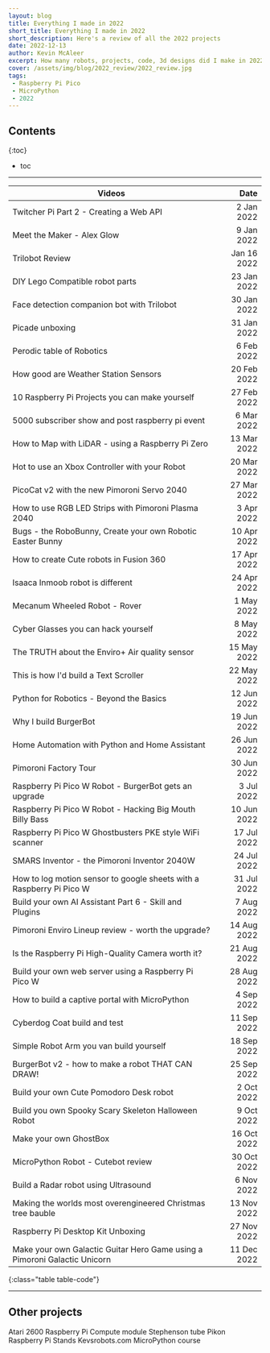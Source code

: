 ```yaml
---
layout: blog
title: Everything I made in 2022
short_title: Everything I made in 2022
short_description: Here's a review of all the 2022 projects
date: 2022-12-13
author: Kevin McAleer
excerpt: How many robots, projects, code, 3d designs did I make in 2022?
cover: /assets/img/blog/2022_review/2022_review.jpg
tags:
 - Raspberry Pi Pico
 - MicroPython
 - 2022
---
```


## Contents

{:toc}
* toc

---

Videos                                                                    |        Date
--------------------------------------------------------------------------|-----------:
Twitcher Pi Part 2 - Creating a Web API                                   |  2 Jan 2022
Meet the Maker - Alex Glow                                                |  9 Jan 2022
Trilobot Review                                                           | Jan 16 2022
DIY Lego Compatible robot parts                                           | 23 Jan 2022
Face detection companion bot with Trilobot                                | 30 Jan 2022
Picade unboxing                                                           | 31 Jan 2022
Perodic table of Robotics                                                 |  6 Feb 2022
How good are Weather Station Sensors                                      | 20 Feb 2022
10 Raspberry Pi Projects you can make yourself                            | 27 Feb 2022
5000 subscriber show and post raspberry pi event                          |  6 Mar 2022
How to Map with LiDAR - using a Raspberry Pi Zero                        | 13 Mar 2022
Hot to use an Xbox Controller with your Robot                             | 20 Mar 2022
PicoCat v2 with the new Pimoroni Servo 2040                               | 27 Mar 2022
How to use RGB LED Strips with Pimoroni Plasma 2040                       |  3 Apr 2022
Bugs - the RoboBunny, Create your own Robotic Easter Bunny                | 10 Apr 2022
How to create Cute robots in Fusion 360                                   | 17 Apr 2022
Isaaca Inmoob robot is different                                          | 24 Apr 2022
Mecanum Wheeled Robot - Rover                                             |  1 May 2022
Cyber Glasses you can hack yourself                                       |  8 May 2022
The TRUTH about the Enviro+ Air quality sensor                            | 15 May 2022
This is how I'd build a Text Scroller                                     | 22 May 2022
Python for Robotics - Beyond the Basics                                   | 12 Jun 2022
Why I build BurgerBot                                                     | 19 Jun 2022
Home Automation with Python and Home Assistant                            | 26 Jun 2022
Pimoroni Factory Tour                                                     | 30 Jun 2022
Raspberry Pi Pico W Robot - BurgerBot gets an upgrade                     |  3 Jul 2022
Raspberry Pi Pico W Robot - Hacking Big Mouth Billy Bass                  | 10 Jun 2022
Raspberry Pi Pico W Ghostbusters PKE style WiFi scanner                   | 17 Jul 2022
SMARS Inventor - the Pimoroni Inventor 2040W                              | 24 Jul 2022
How to log motion sensor to google sheets with a Raspberry Pi Pico W      | 31 Jul 2022
Build your own AI Assistant Part 6 - Skill and Plugins                    |  7 Aug 2022
Pimoroni Enviro Lineup review - worth the upgrade?                        | 14 Aug 2022
Is the Raspberry Pi High-Quality Camera worth it?                         | 21 Aug 2022
Build your own web server using a Raspberry Pi Pico W                     | 28 Aug 2022
How to build a captive portal with MicroPython                            |  4 Sep 2022
Cyberdog Coat build and test                                              | 11 Sep 2022
Simple Robot Arm you van build yourself                                   | 18 Sep 2022
BurgerBot v2 - how to make a robot THAT CAN DRAW!                         | 25 Sep 2022
Build your own Cute Pomodoro Desk robot                                   |  2 Oct 2022
Build you own Spooky Scary Skeleton Halloween Robot                       |  9 Oct 2022
Make your own GhostBox                                                    | 16 Oct 2022
MicroPython Robot - Cutebot review                                        | 30 Oct 2022
Build a Radar robot using Ultrasound                                      |  6 Nov 2022
Making the worlds most overengineered Christmas tree bauble               | 13 Nov 2022
Raspberry Pi Desktop Kit Unboxing                                         | 27 Nov 2022
Make your own Galactic Guitar Hero Game using a Pimoroni Galactic Unicorn | 11 Dec 2022
{:class="table table-code"}

---

## Other projects

Atari 2600 Raspberry Pi Compute module
Stephenson tube
Pikon
Raspberry Pi Stands
Kevsrobots.com
MicroPython course